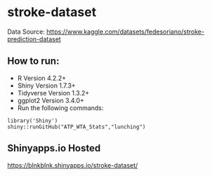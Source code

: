 # stroke-dataset
 
Data Source: https://www.kaggle.com/datasets/fedesoriano/stroke-prediction-dataset

## How to run:
- R Version 4.2.2+
- Shiny Version 1.7.3+
- Tidyverse Version 1.3.2+
- ggplot2 Version 3.4.0+
- Run the following commands:

```
library('Shiny')
shiny::runGitHub("ATP_WTA_Stats","lunching")
```

## Shinyapps.io Hosted

https://blnkblnk.shinyapps.io/stroke-dataset/
